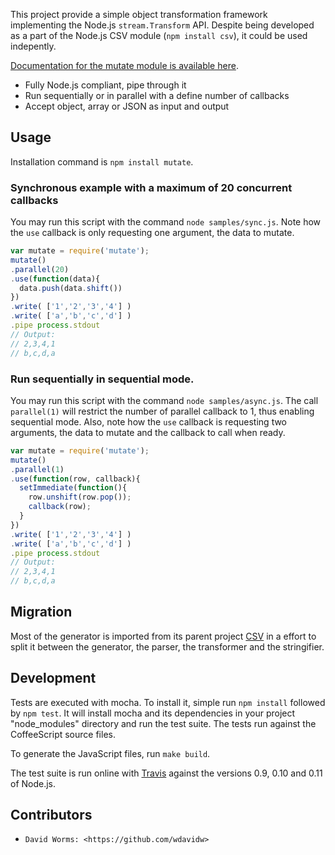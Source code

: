 
This project provide a simple object transformation framework implementing the 
Node.js `stream.Transform` API. Despite being developed as a part of the Node.js 
CSV module (`npm install csv`), it could be used indepently.

[Documentation for the mutate module is available here](http://www.adaltas.com/projects/node-csv/mutate).

*   Fully Node.js compliant, pipe through it
*   Run sequentially or in parallel with a define number of callbacks
*   Accept object, array or JSON as input and output

Usage
-----

Installation command is `npm install mutate`.

### Synchronous example with a maximum of 20 concurrent callbacks

You may run this script with the command `node samples/sync.js`. Note how the 
`use` callback is only requesting one argument, the data to mutate.

```javascript
var mutate = require('mutate');
mutate()
.parallel(20)
.use(function(data){
  data.push(data.shift())
})
.write( ['1','2','3','4'] )
.write( ['a','b','c','d'] )
.pipe process.stdout
// Output:
// 2,3,4,1
// b,c,d,a
```

### Run sequentially in sequential mode.

You may run this script with the command `node samples/async.js`. The call 
`parallel(1)` will restrict the number of parallel callback to 1, thus enabling 
sequential mode. Also, note how the `use` callback is requesting two arguments, 
the data to mutate and the callback to call when ready.
    
```javascript
var mutate = require('mutate');
mutate()
.parallel(1)
.use(function(row, callback){
  setImmediate(function(){
    row.unshift(row.pop());
    callback(row);
  }
})
.write( ['1','2','3','4'] )
.write( ['a','b','c','d'] )
.pipe process.stdout
// Output:
// 2,3,4,1
// b,c,d,a
```

Migration
---------

Most of the generator is imported from its parent project [CSV][csv] in a effort 
to split it between the generator, the parser, the transformer and the 
stringifier.

Development
-----------

Tests are executed with mocha. To install it, simple run `npm install` 
followed by `npm test`. It will install mocha and its dependencies in your 
project "node_modules" directory and run the test suite. The tests run 
against the CoffeeScript source files.

To generate the JavaScript files, run `make build`.

The test suite is run online with [Travis][travis] against the versions 
0.9, 0.10 and 0.11 of Node.js.

Contributors
------------

*	  David Worms: <https://github.com/wdavidw>

[csv]: https://github.com/wdavidw/node-csv
[travis]: https://travis-ci.org/#!/wdavidw/node-csv-parser

